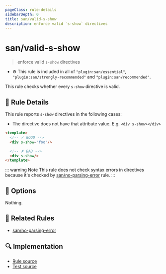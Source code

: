 ```yaml
---
pageClass: rule-details
sidebarDepth: 0
title: san/valid-s-show
description: enforce valid `s-show` directives
---
```

# san/valid-s-show
> enforce valid `s-show` directives

- :gear: This rule is included in all of `"plugin:san/essential"`, `"plugin:san/strongly-recommended"` and `"plugin:san/recommended"`.

This rule checks whether every `s-show` directive is valid.

## :book: Rule Details

This rule reports `s-show` directives in the following cases:

- The directive does not have that attribute value. E.g. `<div s-show></div>`

<eslint-code-block :rules="{'san/valid-s-show': ['error']}">

```html
<template>
  <!-- ✓ GOOD -->
  <div s-show="foo"/>

  <!-- ✗ BAD -->
  <div s-show/>
</template>
```

</eslint-code-block>

::: warning Note
This rule does not check syntax errors in directives because it's checked by [san/no-parsing-error] rule.
:::

## :wrench: Options

Nothing.

## :couple: Related Rules

- [san/no-parsing-error]

[san/no-parsing-error]: ./no-parsing-error.md

## :mag: Implementation

- [Rule source](https://github.com/ecomfe/eslint-plugin-san/blob/main/lib/rules/valid-s-show.js)
- [Test source](https://github.com/ecomfe/eslint-plugin-san/blob/main/__tests__/lib/rules/valid-s-show.test.js)
